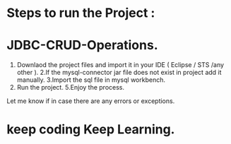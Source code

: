 # Steps to run the Project :
# JDBC-CRUD-Operations.

1. Downlaod the project files and import it in your IDE ( Eclipse / STS /any other ).
2.If the mysql-connector jar file does not exist in project add it manually.
3.Import the sql file in mysql workbench.
4. Run the project.
5.Enjoy the process.

Let me know if in case there are any errors or exceptions.

# keep coding Keep Learning.
